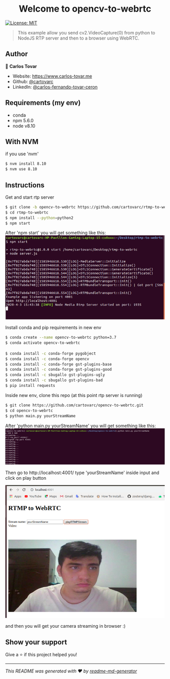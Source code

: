 <h1 align="center">Welcome to opencv-to-webrtc </h1>
<p>
  <a href="#" target="_blank">
    <img alt="License: MIT" src="https://img.shields.io/badge/License-MIT-yellow.svg" />
  </a>
</p>

> This example allow you send cv2.VideoCapture(0) from python to NodeJS RTP server and then to a browser using WebRTC.

## Author

👤 **Carlos Tovar**

* Website: https://www.carlos-tovar.me
* Github: [@cartovarc](https://github.com/cartovarc)
* LinkedIn: [@carlos-fernando-tovar-ceron](https://linkedin.com/in/carlos-fernando-tovar-ceron)

## Requirements (my env)
- conda
- npm 5.6.0
- node v8.10

## With NVM
if you use 'nvm'
```bash
$ nvm install 8.10
$ nvm use 8.10
```

## Instructions
Get and start rtp server
```bash
$ git clone -b opencv-to-webrtc https://github.com/cartovarc/rtmp-to-webrtc.git
$ cd rtmp-to-webrtc
$ npm install --python=python2
$ npm start
```

After 'npm start' you will get something like this:
![npm start](statics/npmstart.png)

Install conda and pip requirements in new env
```bash
$ conda create --name opencv-to-webrtc python=3.7
$ conda activate opencv-to-webrtc

$ conda install -c conda-forge pygobject
$ conda install -c conda-forge opencv
$ conda install -c conda-forge gst-plugins-base
$ conda install -c conda-forge gst-plugins-good
$ conda install -c sbugallo gst-plugins-ugly
$ conda install -c sbugallo gst-plugins-bad
$ pip install requests
```

Inside new env, clone this repo (at this point rtp server is running)
```bash
$ git clone https://github.com/cartovarc/opencv-to-webrtc.git
$ cd opencv-to-webrtc
$ python main.py yourStreamName
```

After 'python main.py yourStreamName' you will get something like this:
![npm start](statics/python.png)

Then go to http://localhost:4001/ type 'yourStreamName' inside input and click on play button

![npm start](statics/streaming.png)

and then you will get your camera streaming in browser :) 

## Show your support

Give a ⭐️ if this project helped you!

***
_This README was generated with ❤️ by [readme-md-generator](https://github.com/kefranabg/readme-md-generator)_

